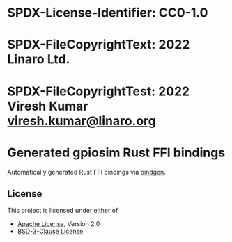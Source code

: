 # SPDX-License-Identifier: CC0-1.0
# SPDX-FileCopyrightText: 2022 Linaro Ltd.
# SPDX-FileCopyrightTest: 2022 Viresh Kumar <viresh.kumar@linaro.org>

# Generated gpiosim Rust FFI bindings
Automatically generated Rust FFI bindings via
	[bindgen](https://github.com/rust-lang/rust-bindgen).

## License

This project is licensed under either of

- [Apache License](http://www.apache.org/licenses/LICENSE-2.0), Version 2.0
- [BSD-3-Clause License](https://opensource.org/licenses/BSD-3-Clause)
